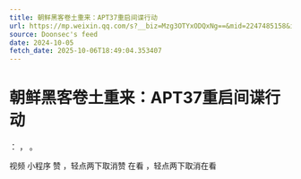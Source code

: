 ```yaml
---
title: 朝鲜黑客卷土重来：APT37重启间谍行动
url: https://mp.weixin.qq.com/s?__biz=Mzg3OTYxODQxNg==&mid=2247485158&idx=1&sn=3866aadff1a9c2a376fc36163fc8c7e8
source: Doonsec's feed
date: 2024-10-05
fetch_date: 2025-10-06T18:49:04.353407
---
```


# 朝鲜黑客卷土重来：APT37重启间谍行动

：
，
。

视频
小程序
赞
，轻点两下取消赞
在看
，轻点两下取消在看